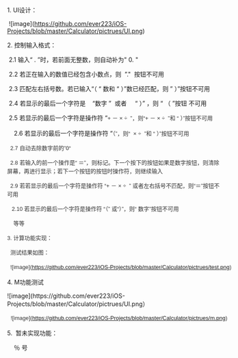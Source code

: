 
<p class="p1">
<span class="s1">1. UI</span><span class="s2">设计：</span>
</p>
<p class="p1">
<span class="s3"><span style="white-space:pre">	</span>![image](<a href="https://github.com/ever223/iOS-Projects/blob/master/Calculator/pictrues/UI.png"><span class="s4">https://github.com/ever223/iOS-Projects/blob/master/Calculator/pictrues/UI.png</span></a>)</span>
</p>
<p class="p3">
<span class="s5">2.&nbsp;</span><span class="s1">控制输入格式：</span>
</p>
<p class="p3">
<span class="s1"><span style="white-space:pre">	</span>2.1 输入“ . ”时，若前面无整数，则自动补为&quot; 0. &quot;</span>
</p>
<p class="p3">
<span class="s1"><span style="white-space:pre">	</span>2.2 若正在输入的数值已经包含小数点，则<span style="white-space:pre">	</span>”.&quot; &nbsp;按钮不可用</span>
</p>
<p class="p3">
<span class="s1"><span style="white-space:pre">	</span>2.3 匹配左右括号数。若已输入“（ “ 数和 “ ）”数已经匹配，则 ” ）”按钮不可用</span>
</p>
<p class="p3">
<span class="s1"><span style="white-space:pre">	</span>2.4 若显示的最后一个字符是<span style="white-space:pre">	</span>“数字 ”<span style="white-space:pre">	</span>或者 <span style="white-space:pre">	</span>“ ）” ，则 “ （ ”按钮 不可用</span>
</p>
<p class="p3">
<span class="s1"><span style="white-space:pre">	</span>2.5 若显示的最后一个字符是操作符&nbsp;“<span style="color: rgb(51, 51, 51); font-family: arial; font-size: 13px; line-height: 20.0200004577637px;">+ － × ÷ &nbsp;”，则“<span style="color: rgb(51, 51, 51); font-family: arial; font-size: 13px; line-height: 20.0200004577637px;">+ － × ÷ &nbsp;”和 “ ）”按钮不可用</span></span></span>
</p>
<p class="p3">
<span style="white-space: pre;">	</span>2.6 若显示的最后一个字符是操作符&nbsp;“<span style="color: rgb(51, 51, 51); font-family: arial; font-size: 13px; line-height: 20.0200004577637px;">（”，则<span style="color: rgb(51, 51, 51); font-family: arial; font-size: 13px; line-height: 20.0200004577637px;">“&nbsp;</span><span style="color: rgb(51, 51, 51); font-family: arial; font-size: 13px; line-height: 20.0200004577637px;">&nbsp;× ÷ &nbsp;”和 “ ）”按钮不可用</span></span>
</p>
<p class="p3">
<span style="color: rgb(51, 51, 51); font-family: arial; font-size: 13px; line-height: 20.0200004577637px;"><span style="color: rgb(51, 51, 51); font-family: arial; font-size: 13px; line-height: 20.0200004577637px;"><span style="white-space:pre">	</span>2.7 自动去除数字前的”0“</span></span>
</p>
<p class="p3">
<span style="color: rgb(51, 51, 51); font-family: arial; font-size: 13px; line-height: 20.0200004577637px;"><span style="color: rgb(51, 51, 51); font-family: arial; font-size: 13px; line-height: 20.0200004577637px;"><span style="white-space:pre">	</span>2.8 若输入的前一个操作是“ ＝”，则标记。下一个按下的按钮如果是数字按钮，则清除屏幕，再进行显示；若下一个按钮的按钮时操作符，则继续输入</span></span>
</p>
<p class="p3">
<span style="color: rgb(51, 51, 51); font-family: arial; font-size: 13px; line-height: 20.0200004577637px;"><span style="color: rgb(51, 51, 51); font-family: arial; font-size: 13px; line-height: 20.0200004577637px;"><span style="white-space:pre">	</span>2.9 若若显示的最后一个字符是操作符&nbsp;“<span style="color: rgb(51, 51, 51); font-family: arial; font-size: 13px; line-height: 20.0200004577637px;">+ － × ÷ &nbsp;” 或者左右括号不匹配，则“＝<span style="line-height: 20.0200004577637px;">”按钮不可用</span></span></span></span>
</p>
<p class="p3">
<span style="color: rgb(51, 51, 51); font-family: arial; font-size: 13px; line-height: 20.0200004577637px;"><span style="color: rgb(51, 51, 51); font-family: arial; font-size: 13px; line-height: 20.0200004577637px;"><span style="color: rgb(51, 51, 51); font-family: arial; font-size: 13px; line-height: 20.0200004577637px;"><span style="line-height: 20.0200004577637px;"><span style="white-space:pre">	</span>2.10&nbsp;若显示的最后一个字符是操作符&nbsp;“<span style="color: rgb(51, 51, 51); font-family: arial; font-size: 13px; line-height: 20.0200004577637px;">（” 或“）”，则“ 数字<span style="line-height: 20.0200004577637px;">”按钮不可用</span></span></span></span></span></span>
</p>
<p class="p3">
<span style="color: rgb(51, 51, 51); font-family: arial; font-size: 13px; line-height: 20.0200004577637px;"><span style="color: rgb(51, 51, 51); font-family: arial; font-size: 13px; line-height: 20.0200004577637px;"><span style="color: rgb(51, 51, 51); font-family: arial; font-size: 13px; line-height: 20.0200004577637px;"><span style="line-height: 20.0200004577637px;"><span style="color: rgb(51, 51, 51); font-family: arial; font-size: 13px; line-height: 20.0200004577637px;"><span style="line-height: 20.0200004577637px;"><span style="white-space:pre">	</span>等等</span></span></span></span></span></span>
</p>
<p class="p3">
<span style="color: rgb(51, 51, 51); font-family: arial; font-size: 13px; line-height: 20.0200004577637px;"><span style="color: rgb(51, 51, 51); font-family: arial; font-size: 13px; line-height: 20.0200004577637px;">3. 计算功能实现：</span></span>
</p>
<p class="p3">
<span style="color: rgb(51, 51, 51); font-family: arial; font-size: 13px; line-height: 20.0200004577637px;"><span style="color: rgb(51, 51, 51); font-family: arial; font-size: 13px; line-height: 20.0200004577637px;"><span style="white-space:pre">	</span>测试结果如图：</span></span>
</p>
<p class="p3">
<span style="color: rgb(51, 51, 51); font-family: arial; font-size: 13px; line-height: 20.0200004577637px;"><span style="color: rgb(51, 51, 51); font-family: arial; font-size: 13px; line-height: 20.0200004577637px;"><span style="white-space:pre">	![image](<a href="https://github.com/ever223/iOS-Projects/blob/master/Calculator/pictrues/UI.png"><span class="s4">https://github.com/ever223/iOS-Projects/blob/master/Calculator/pictrues/test.png</span></a>)	</span><span style="white-space:pre">	</span></span></span>
</p>
<p class="p3">
4. M功能测试&nbsp;

</p>
<p>
    ![image](https://github.com/ever223/iOS-Projects/blob/master/Calculator/pictrues/UI.png）
</p>
<p class="p3">
<span style="white-space:pre">	<span style="color: rgb(51, 51, 51); font-family: arial; font-size: 13px; line-height: 20.0200004577637px; white-space: pre;">![image](<a href="https://github.com/ever223/iOS-Projects/blob/master/Calculator/pictrues/UI.png"><span class="s4">https://github.com/ever223/iOS-Projects/blob/master/Calculator/pictrues/m.png</span></a>)	</span></span>
</p>
<p class="p3">
<span style="white-space:pre">5.<span style="white-space:pre">	</span>暂未实现功能：</span>
</p>
<p class="p3">
<span style="white-space:pre"><span style="white-space:pre">	</span>％ 号	</span>
</p>